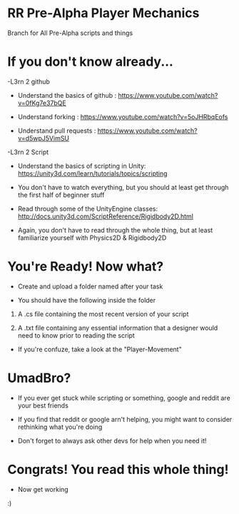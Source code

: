 # RR Pre-Alpha Player Mechanics

Branch for All Pre-Alpha scripts and things

# If you don't know already...

-L3rn 2 github

 - Understand the basics of github : https://www.youtube.com/watch?v=0fKg7e37bQE

 - Understand forking : https://www.youtube.com/watch?v=5oJHRbqEofs

 - Understand pull requests : https://www.youtube.com/watch?v=d5wpJ5VimSU
 
-L3rn 2 Script
 
 - Understand the basics of scripting in Unity: https://unity3d.com/learn/tutorials/topics/scripting
 
  - You don't have to watch everything, but you should at least get through the first half of beginner stuff

 - Read through some of the UnityEngine classes: http://docs.unity3d.com/ScriptReference/Rigidbody2D.html
 
  - Again, you don't have to read through the whole thing, but at least familiarize yourself with Physics2D & Rigidbody2D

# You're Ready! Now what?

- Create and upload a folder named after your task

- You should have the following inside the folder
 
 1) A .cs file containing the most recent version of your script

 2) A .txt file containing any essential information that a designer would need to know prior to reading the script 
 
 - If you're confuze, take a look at the "Player-Movement" 
 
# UmadBro?

- If you ever get stuck while scripting or something, google and reddit are your best friends
 
- If you find that reddit or google arn't helping, you might want to consider rethinking what you're doing
 
- Don't forget to always ask other devs for help when you need it!

# Congrats! You read this whole thing!

- Now get working 

:)
